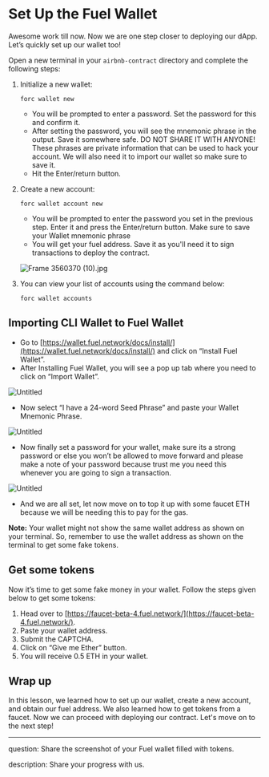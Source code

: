 # Set Up the Fuel Wallet

Awesome work till now. Now we are one step closer to deploying our dApp. Let’s quickly set up our wallet too!

Open a new terminal in your `airbnb-contract` directory and complete the following steps:

1. Initialize a new wallet: 
    
    ```
    forc wallet new
    ```
    
    - You will be prompted to enter a password. Set the password for this and confirm it.
    - After setting the password, you will see the mnemonic phrase in the output. Save it somewhere safe. DO NOT SHARE IT WITH ANYONE! These phrases are private information that can be used to hack your account. We will also need it to import our wallet so make sure to save it.
    - Hit the Enter/return button.
    
2. Create a new account:
    
    ```
    forc wallet account new
    ```
    
    - You will be prompted to enter the password you set in the previous step. Enter it and press the Enter/return button. Make sure to save your Wallet mnemonic phrase
    - You will get your fuel address. Save it as you'll need it to sign transactions to deploy the contract.
    
    ![Frame 3560370 (10).jpg](https://github.com/0xmetaschool/Learning-Projects/blob/main/assests_for_all/assets_for_airbnb_fuel/Set%20Up%20the%20Sway%20Airbnb%20Project/fuel-structure-2.2.png?raw=true)
    

3. You can view your list of accounts using the command below:
    
    ```
    forc wallet accounts
    ```
    

## Importing CLI Wallet to Fuel Wallet

- Go to [https://wallet.fuel.network/docs/install/](https://wallet.fuel.network/docs/install/) and click on “Install Fuel Wallet”.
- After Installing Fuel Wallet, you will see a pop up tab where you need to click on “Import Wallet”.

![Untitled](https://github.com/0xmetaschool/Learning-Projects/blob/main/assests_for_all/assets_for_airbnb_fuel/Set%20Up%20the%20Fuel%20Wallet/Untitled.png?raw=true)

- Now select “I have a 24-word Seed Phrase” and paste your Wallet Mnemonic Phrase.

![Untitled](https://github.com/0xmetaschool/Learning-Projects/blob/main/assests_for_all/assets_for_airbnb_fuel/Set%20Up%20the%20Fuel%20Wallet/Untitled%201.png?raw=true)

- Now finally set a password for your wallet, make sure its a strong password or else you won’t be allowed to move forward and please make a note of your password because trust me you need this whenever you are going to sign a transaction.

![Untitled](https://github.com/0xmetaschool/Learning-Projects/blob/main/assests_for_all/assets_for_airbnb_fuel/Set%20Up%20the%20Fuel%20Wallet/Untitled%202.png?raw=true)

- And we are all set, let now move on to top it up with some faucet ETH because we will be needing this to pay for the gas.

**Note:** Your wallet might not show the same wallet address as shown on your terminal. So, remember to use the wallet address as shown on the terminal to get some fake tokens.

## Get some tokens

Now it’s time to get some fake money in your wallet. Follow the steps given below to get some tokens:

1. Head over to [https://faucet-beta-4.fuel.network/](https://faucet-beta-4.fuel.network/).
2. Paste your wallet address. 
3. Submit the CAPTCHA.
4. Click on “Give me Ether” button.
5. You will receive 0.5 ETH in your wallet.

## Wrap up

In this lesson, we learned how to set up our wallet, create a new account, and obtain our fuel address. We also learned how to get tokens from a faucet. Now we can proceed with deploying our contract. Let's move on to the next step!

---

question: Share the screenshot of your Fuel wallet filled with tokens.

description: Share your progress with us.